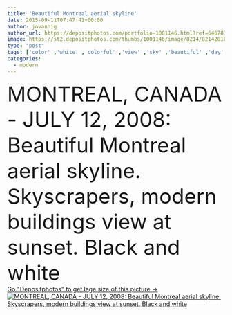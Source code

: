 ```yaml
---
title: 'Beautiful Montreal aerial skyline'
date: 2015-09-11T07:47:41+00:00
author: jovannig
author_url: https://depositphotos.com/portfolio-1001146.html?ref=64678756
image: https://st2.depositphotos.com/thumbs/1001146/image/8214/82142818/api_thumb_450.jpg?forcejpeg=true
type: "post"
tags: ['color' ,'white' ,'colorful' ,'view' ,'sky' ,'beautiful' ,'day' ,'scene' ,'spring' ,'black' ,'old' ,'modern' ,'landscape' ,'sunset' ,'architecture' ,'building' ,'city' ,'downtown' ,'office' ,'skyscraper' ,'tower' ,'urban' ,'scenery' ,'scenic' ,'panorama' ,'cityscape' ,'panoramic' ,'skyline' ,'place' ,'Canada' ,'montreal' ,'quebec' ,'montreal buildings' ]
categories: 
  - modern
---
```

<div aling="center">
            <font size="60"> MONTREAL,  CANADA - JULY 12, 2008: Beautiful Montreal aerial skyline. Skyscrapers, modern buildings view  at sunset. Black and white</font>   
</div>
<div>
    <a href='https://st2.depositphotos.com/thumbs/1001146/image/8214/82142818/api_thumb_450.jpg?forcejpeg=true?ref=64678756' target=_blank > Go "Depositphotos" to get lage size of this picture ->
        <img href='https://st2.depositphotos.com/thumbs/1001146/image/8214/82142818/api_thumb_450.jpg?forcejpeg=true?ref=64678756' src='https://st2.depositphotos.com/1001146/8214/i/950/depositphotos_82142818-stock-photo-beautiful-montreal-aerial-skyline.jpg?forcejpeg=true' alt='MONTREAL,  CANADA - JULY 12, 2008: Beautiful Montreal aerial skyline. Skyscrapers, modern buildings view  at sunset. Black and white' >
    </a>
</div>
